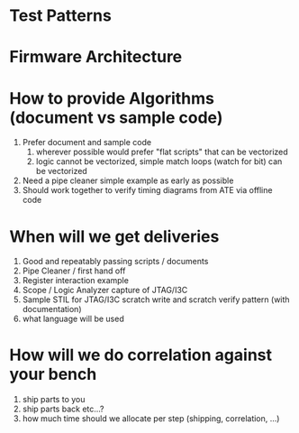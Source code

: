 # Test Patterns

# Firmware Architecture

# How to provide Algorithms (document vs sample code)

1. Prefer document and sample code
    1. wherever possible would prefer "flat scripts" that can be vectorized
    2. logic cannot be vectorized, simple match loops (watch for bit) can be vectorized
2. Need a pipe cleaner simple example as early as possible
3. Should work together to verify timing diagrams from ATE via offline code

# When will we get deliveries

1. Good and repeatably passing scripts / documents
2. Pipe Cleaner / first hand off
3. Register interaction example
4. Scope / Logic Analyzer capture of JTAG/I3C
5. Sample STIL for JTAG/I3C scratch write and scratch verify pattern (with documentation)
6. what language will be used

# How will we do correlation against your bench

1. ship parts to you
2. ship parts back etc...?
3. how much time should we allocate per step (shipping, correlation, ...)

